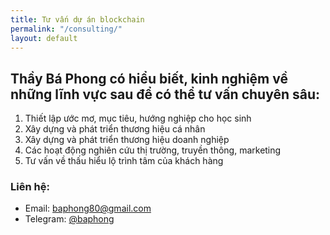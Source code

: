 ```yaml
---
title: Tư vấn dự án blockchain
permalink: "/consulting/"
layout: default
---
```


## Thầy Bá Phong có hiểu biết, kinh nghiệm về những lĩnh vực sau để có thể tư vấn chuyên sâu:
<p> </p>

1. Thiết lập ước mơ, mục tiêu, hướng nghiệp cho học sinh 
2. Xây dựng và phát triển thương hiệu cá nhân
3. Xây dựng và phát triển thương hiệu doanh nghiệp
4. Các hoạt động nghiên cứu thị trường, truyền thông, marketing
5. Tư vấn về thấu hiểu lộ trình tâm của khách hàng

### Liên hệ:

- Email: <a href="mailto:baphong80@gmail.com" target="_blank">baphong80@gmail.com</a>
- Telegram: <a href="https://t.me/baphong" target="_blank">@baphong</a>
